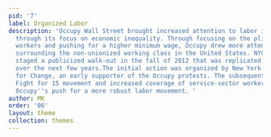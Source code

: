 ```yaml
---
pid: '7'
label: Organized Labor
description: 'Occupy Wall Street brought increased attention to labor issues in 2011-2012
  through its focus on economic inequality. Through focusing on the plight of low-wage
  workers and pushing for a higher minimum wage, Occupy drew more attention to issues
  surrounding the non-unionized working class in the United States. NYC fastfood workers
  staged a publicized walk-out in the fall of 2012 that was replicated in other communities
  over the next few years.The initial action was organized by New York Communities
  for Change, an early supporter of the Occupy protests. The subsequent rise of the
  Fight for 15 movement and increased coverage of service-sector workers further expanded
  Occupy''s push for a more robust labor movement. '
author: MK
order: '06'
layout: theme
collection: themes
---
```

